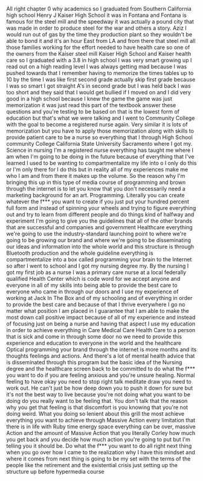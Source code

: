 All right chapter 0 why academics so I graduated from Southern California high school Henry J Kaiser High School it was in Fontana and Fontana is famous for the steel mill and the speedway it was actually a pound city that was made in order to produce steel for the war and others a story. Aziz I would run out of gas by the time they production plant so they wouldn't be able to bond it and it's an hour East from LA and from there that steel mill all those families working for the effort needed to have health care so one of the owners from the Kaiser steel mill Kaiser High School and Kaiser health care so I graduated with a 3.8 in high school I was very smart growing up I read out on a high reading level I was always getting mad because I was pushed towards that I remember having to memorize the times tables up to 10 by the time I was like first second grade actually skip first grade because I was so smart I got straight A's in second grade but I was held back I was too short and they said that I would get bullied if I moved on and I did very good in a high school because I knew the game the game was just memorization it was just read this part of the textbook answer these questions and you're testing to be based on that is the lowest form of education but that's what we were talking and I went to Community College with the goal to become a registered nurse again. Very similar it is lots of memorization but you have to apply those memorization along with skills to provide patient care to be a nurse so everything that I through High School community College California State University Sacramento where I got my. Science in nursing I'm a registered nurse everything has taught me where I am when I'm going to be doing in the future because of everything that I've learned I used to be wanting to compartmentalize my life into o I only do this or I'm only there for I do this but in reality all of my experiences make me who I am and from there it makes up the volume. So the reason why I'm bringing this up in this type of media course of programming and brown through the internet is to let you know that you don't necessarily need a marketing background for an art. Programming. Literally you can create whatever the f*** you want to create if you just put your hundred percent full form and instead of spinning your wheels and trying to figure everything out and try to learn from different people and do things kind of halfway and experiment I'm going to give you the guidelines that all of the other brands that are successful and companies and government Healthcare everything we're going to use the industry-standard launching point to where we're going to be growing our brand and where we're going to be disseminating our ideas and information into the whole world and this structure is through Bluetooth production and the whole guideline everything is compartmentalize into a box called programming your brain to the Internet so after I went to school and I got my nursing degree my. By the nursing I got my first job as a nurse I was a primary care nurse at a local federally qualified Health Center which is code word for we accept anyone and everyone in all of my skills into being able to provide the best care to everyone who came in through our doors and I use my experience of working at Jack In The Box and of my schooling and of everything in order to provide the best care and because of that I thrive everywhere I go no matter what position I am placed in I guarantee that I am able to make the most down call positive impact because of all of my experience and instead of focusing just on being a nurse and having that aspect I use my education in order to achieve everything in Care Medical Care Health Care to a person that is sick and come in through some door no we need to provide this experience and education to everyone in the world and the healthcare Optical programming your brand through the internet is more months and its thoughts feelings and actions. And there's a lot of mental health advice that is disseminated through this program but the basic idea of the Nursing degree and the healthcare screen back to be committed to do what the f*** you want to do if you are feeling anxious and you're unsure healing. Normal feeling to have okay you need to stop right talk meditate draw you need to work out. He can't just be how deep down you to push it down for sure but it's not the best way to live because you're not doing what you want to be doing do you really want to be feeling that. You don't talk that the reason why you get that feeling is that discomfort is you knowing that you're not doing weird. What you doing so lenient about this grill the most achieve everything you want to achieve through Massive Action every limitation that there is in life with Ruby time energy space everything can be over, massive Action and the amount of Massive Action that you literally Corley how much you get back and you decide how much action you're going to put but I'm telling you it should be. Do what the f*** you want to do all right next thing when you go over how I came to the realization why I have this mindset and where it comes from next thing is going to be my set with the terms of the people like the retirement and the existential crisis just setting up the structure up before hypermedia course
